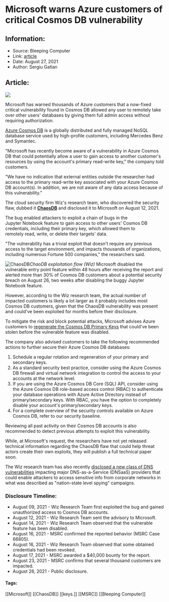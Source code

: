 # Microsoft warns Azure customers of critical Cosmos DB vulnerability
### 

## Information:
+ Source: Bleeping Computer
+ Link: [article](https://www.bleepingcomputer.com/news/microsoft/microsoft-warns-azure-customers-of-critical-cosmos-db-vulnerability/)
+ Date: August 27, 2021
+ Author: Sergiu Gatlan


## Article:
![](https://www.bleepstatic.com/content/hl-images/2021/08/27/Cosmos_DB.jpg)


Microsoft has warned thousands of Azure customers that a now-fixed critical vulnerability found in Cosmos DB allowed any user to remotely take over other users' databases by giving them full admin access without requiring authorization.


[Azure Cosmos DB](https://azure.microsoft.com/en-in/services/cosmos-db/) is a globally distributed and fully managed NoSQL database service used by high-profile customers, including Mercedes Benz and Symantec.


"Microsoft has recently become aware of a vulnerability in Azure Cosmos DB that could potentially allow a user to gain access to another customer's resources by using the account's primary read-write key," the company told customers.


"We have no indication that external entities outside the researcher had access to the primary read-write key associated with your Azure Cosmos DB account(s). In addition, we are not aware of any data access because of this vulnerability."


The cloud security firm Wiz's research team, who discovered the security flaw, dubbed it [**ChaosDB**](https://chaosdb.wiz.io/) and disclosed it to Microsoft on August 12, 2021.


The bug enabled attackers to exploit a chain of bugs in the Jupyter Notebook feature to gain access to other users' Cosmos DB credentials, including their primary key, which allowed them to remotely read, write, or delete their targets' data.


"The vulnerability has a trivial exploit that doesn't require any previous access to the target environment, and impacts thousands of organizations, including numerous Fortune 500 companies," the researchers said.



![ChaosDB](https://www.bleepstatic.com/images/news/u/1109292/2021/ChaosDB.webp)*ChaoDB exploitation flow (Wiz)*
Microsoft disabled the vulnerable entry point feature within 48 hours after receiving the report and alerted more than 30% of Cosmos DB customers about a potential security breach on August 26, two weeks after disabling the buggy Jupyter Notebook feature.


However, according to the Wiz research team, the actual number of impacted customers is likely a lot larger as it probably includes most Cosmos DB customers, given that the ChaosDB vulnerability was present and could've been exploited for months before their disclosure.


To mitigate the risk and block potential attacks, Microsoft advises Azure customers to [regenerate the Cosmos DB Primary Keys](https://docs.microsoft.com/en-us/azure/cosmos-db/secure-access-to-data?tabs=using-primary-key#primary-keys) that could've been stolen before the vulnerable feature was disabled.


The company also advised customers to take the following recommended actions to further secure their Azure Cosmos DB databases: 


1. Schedule a regular rotation and regeneration of your primary and secondary keys.
2. As a standard security best practice, consider using the Azure Cosmos DB firewall and virtual network integration to control the access to your accounts at the network level.
3. If you are using the Azure Cosmos DB Core (SQL) API, consider using the Azure Cosmos DB role-based access control (RBAC) to authenticate your database operations with Azure Active Directory instead of primary/secondary keys. With RBAC, you have the option to completely disable your account's primary/secondary keys.
4. For a complete overview of the security controls available on Azure Cosmos DB, refer to our security baseline.


Reviewing all past activity on their Cosmos DB accounts is also recommended to detect previous attempts to exploit this vulnerability.


While, at Microsoft's request, the researchers have not yet released technical information regarding the ChaosDB flaw that could help threat actors create their own exploits, they will publish a full technical paper soon. 


The Wiz research team has also recently [disclosed a new class of DNS vulnerabilities](https://www.bleepingcomputer.com/news/security/new-dns-vulnerability-allows-nation-state-level-spying-on-companies/) impacting major DNS-as-a-Service (DNSaaS) providers that could enable attackers to access sensitive info from corporate networks in what was described as "nation-state level spying" campaigns.



### Disclosure Timeline:


* August 09, 2021 - Wiz Research Team first exploited the bug and gained unauthorized access to Cosmos DB accounts.
* August 12, 2021 - Wiz Research Team sent the advisory to Microsoft.
* August 14, 2021 - Wiz Research Team observed that the vulnerable feature has been disabled.
* August 16, 2021 - MSRC confirmed the reported behavior (MSRC Case 66805).
* August 16, 2021 - Wiz Research Team observed that some obtained credentials had been revoked.
* August 17, 2021 - MSRC awarded a $40,000 bounty for the report.
* August 23, 2021 - MSRC confirms that several thousand customers are impacted.
* August 26, 2021 - Public disclosure.




#### Tags:
[[Microsoft]] [[ChaosDB]] [[keys.]] [[MSRC]] [[Bleeping Computer]]
